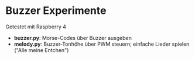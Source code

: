 # Buzzer Experimente
Getestet mit Raspberry 4

* **buzzer.py**: Morse-Codes über Buzzer ausgeben
* **melody.py**: Buzzer-Tonhöhe über PWM steuern; einfache Lieder spielen ("Alle meine Entchen")